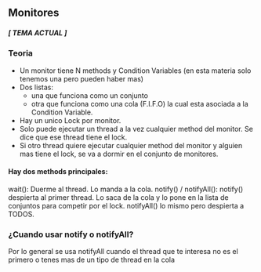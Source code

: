## Monitores 
##### [ TEMA ACTUAL ]
### Teoria 
- Un monitor tiene N methods y Condition Variables (en esta materia solo tenemos una pero pueden haber mas)
- Dos listas: 
    - una que funciona como un conjunto
    - otra que funciona como una cola (F.I.F.O) la cual esta asociada a la Condition Variable.
- Hay un unico Lock por monitor. 
- Solo puede ejecutar un thread a la vez cualquier method del monitor. Se dice que ese thread tiene el lock. 
- Si otro thread quiere ejecutar cualquier method del monitor y alguien mas tiene el lock, se va a dormir en el conjunto de monitores. 

#### Hay dos methods principales: 
wait(): Duerme al thread. Lo manda a la cola. 
notify() / notifyAll(): 
notify() despierta al primer thread. Lo saca de la cola y lo pone en la lista de conjuntos para competir por el lock. 
notifyAll() lo mismo pero despierta a TODOS.


### ¿Cuando usar notify o notifyAll?
Por lo general se usa notifyAll cuando el thread que te interesa no es el primero o tenes mas de un tipo de thread en la cola